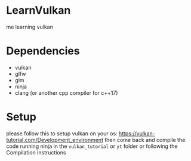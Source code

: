 # LearnVulkan
me learning vulkan

# Dependencies
- vulkan
- glfw
- glm
- ninja
- clang (or another cpp compiler for c++17)

# Setup
please follow this to setup vulkan on your os: https://vulkan-tutorial.com/Development_environment 
then come back and compile the code running ninja in the `vulkan_tutorial` or `yt` folder or following the Compilation instructions